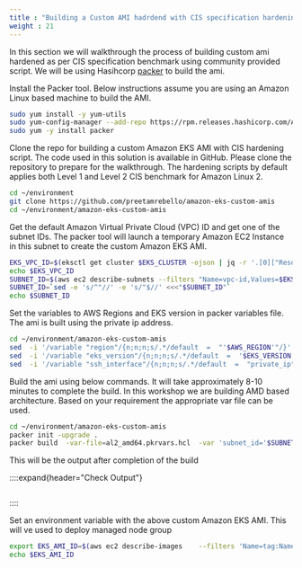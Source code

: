 ```yaml
---
title : "Building a Custom AMI hadrdend with CIS specification hardening script"
weight : 21
---
```


In this section we will walkthrough the process of building custom ami hardened as per CIS specification benchmark using community provided script. We will be using Hasihcorp [packer](https://www.packer.io/) to build the ami.

Install the Packer tool. Below instructions assume you are using an Amazon Linux based machine to build the AMI.

```bash
sudo yum install -y yum-utils
sudo yum-config-manager --add-repo https://rpm.releases.hashicorp.com/AmazonLinux/hashicorp.repo
sudo yum -y install packer

```
Clone the repo for building a custom Amazon EKS AMI with CIS hardening script. The code used in this solution is available in GitHub. Please clone the repository to prepare for the walkthrough. The hardening scripts by default applies both Level 1 and Level 2 CIS benchmark for Amazon Linux 2.

```bash
cd ~/environment
git clone https://github.com/preetamrebello/amazon-eks-custom-amis
cd ~/environment/amazon-eks-custom-amis
```

Get the default Amazon Virtual Private Cloud (VPC) ID and get one of the subnet IDs. The packer tool will launch a temporary Amazon EC2 Instance in this subnet to create the custom Amazon EKS AMI.

```bash
EKS_VPC_ID=$(eksctl get cluster $EKS_CLUSTER -ojson | jq -r '.[0]["ResourcesVpcConfig"]["VpcId"]')
echo $EKS_VPC_ID
SUBNET_ID=$(aws ec2 describe-subnets --filters "Name=vpc-id,Values=$EKS_VPC_ID" | jq '.Subnets[0].SubnetId')
SUBNET_ID=`sed -e 's/^"//' -e 's/"$//' <<<"$SUBNET_ID"`
echo $SUBNET_ID

```
Set the variables to AWS Regions and EKS version in packer variables file. The ami is built using the private ip address.

```bash
cd ~/environment/amazon-eks-custom-amis
sed  -i '/variable "region"/{n;n;n;s/.*/default  =  "'$AWS_REGION'"/}' variables.pkr.hcl
sed  -i '/variable "eks_version"/{n;n;n;s/.*/default  =  '$EKS_VERSION'/}' variables.pkr.hcl
sed  -i '/variable "ssh_interface"/{n;n;n;s/.*/default  =  "private_ip"/}' variables.pkr.hcl
```

Build the ami using below commands. It will take approximately 8-10 minutes to complete the build. In this workshop we are building AMD based architecture. Based on your requirement the appropriate var file can be used.

```bash
cd ~/environment/amazon-eks-custom-amis
packer init -upgrade .
packer build  -var-file=al2_amd64.pkrvars.hcl  -var 'subnet_id='$SUBNET_ID'' .

```

This will be the output after completion of the build

::::expand{header="Check Output"}
```bash

```
::::

Set an environment variable with the above custom Amazon EKS AMI. This will ve used to deploy managed node group
```bash 
export EKS_AMI_ID=$(aws ec2 describe-images    --filters 'Name=tag:Name,Values="amazon-eks*"'  --owners $AWS_ACCOUNT_ID --query 'Images[*].[ImageId]'  --output text)
echo $EKS_AMI_ID
```

